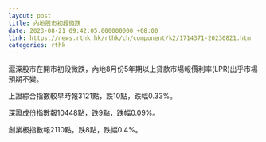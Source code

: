 ```yaml
---
layout: post
title: 內地股市初段微跌
date: 2023-08-21 09:42:05.000000000 +08:00
link: https://news.rthk.hk/rthk/ch/component/k2/1714371-20230821.htm
categories: rthk
---
```


滬深股市在開市初段微跌，內地8月份5年期以上貸款市場報價利率(LPR)出乎市場預期不變。

上證綜合指數較早時報3121點，跌10點，跌幅0.33%。

深證成份指數報10448點，跌9點，跌幅0.09%。

創業板指數報2110點，跌8點，跌幅0.4%。
